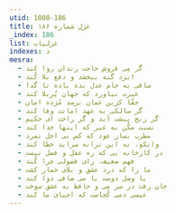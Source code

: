```yaml
---
utid: 1000-186
title: غزل شماره ۱۸۶
_index: 186
list: غزلیات
indexes: د
mesra:
  - گر مِی فروش حاجت رندان روا کند
  - ایزد گنه ببخشد و دفع بلا کُند
  - ساقی به جام عدل بده باده تا گدا
  - غیرت نیاورد که جهان پُربلا کند
  - حقّا کزین غمان برسد مُژده امان
  - گر سالکی به عهد امانت وفا کند
  - گر رنج پیشت آید و گر راحت ای حکیم
  - نسبت مکُن به غیر که اینها خدا کند
  - مطرب بساز عود که کس بی اجل نمرد
  - وانکو، نه این ترانه سراید خطا کند
  - در کارخانه یی که ره عقل و فضل نیست
  - فهم ضعیف، رای فضولی چرا کُند
  - ما را که درد عشق و بلای خمار کشت
  - یا وصل دوست یا می صافی دوا کند
  - جان رفت در سر می و حافظ به عشق سوخت
  - عیسی دمی کُجاست که احیای ما کند
---
```

